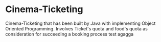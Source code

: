 # Cinema-Ticketing
Cinema-Ticketing that has been built by Java with implementing Object Oriented Programming. Involves Ticket's quota and food's quota as consideration for succeeding a booking process
test agagga
